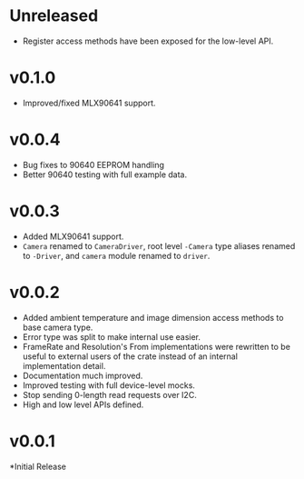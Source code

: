 # Unreleased

* Register access methods have been exposed for the low-level API.

# v0.1.0

* Improved/fixed MLX90641 support.

# v0.0.4

* Bug fixes to 90640 EEPROM handling
* Better 90640 testing with full example data.

# v0.0.3

* Added MLX90641 support.
* `Camera` renamed to `CameraDriver`, root level `-Camera` type aliases renamed
  to `-Driver`, and `camera` module renamed to `driver`.

# v0.0.2

* Added ambient temperature and image dimension access methods to base camera
  type.
* Error type was split to make internal use easier.
* FrameRate and Resolution's From implementations were rewritten to be useful to
  external users of the crate instead of an internal implementation detail.
* Documentation much improved.
* Improved testing with full device-level mocks.
* Stop sending 0-length read requests over I2C.
* High and low level APIs defined.

# v0.0.1

*Initial Release
